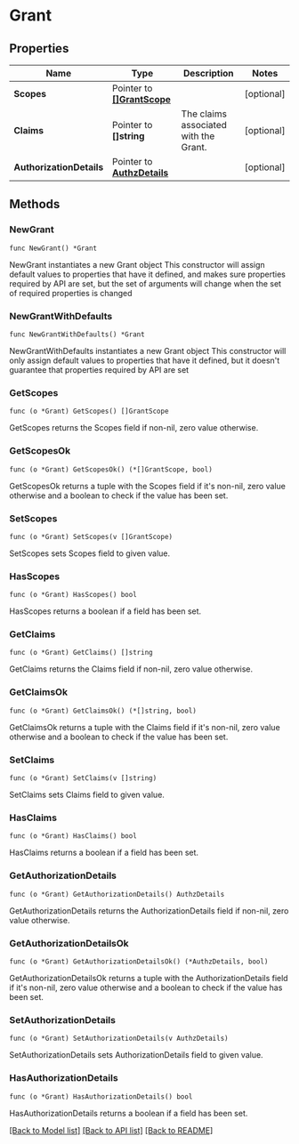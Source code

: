 # Grant

## Properties

Name | Type | Description | Notes
------------ | ------------- | ------------- | -------------
**Scopes** | Pointer to [**[]GrantScope**](GrantScope.md) |  | [optional] 
**Claims** | Pointer to **[]string** | The claims associated with the Grant.  | [optional] 
**AuthorizationDetails** | Pointer to [**AuthzDetails**](AuthzDetails.md) |  | [optional] 

## Methods

### NewGrant

`func NewGrant() *Grant`

NewGrant instantiates a new Grant object
This constructor will assign default values to properties that have it defined,
and makes sure properties required by API are set, but the set of arguments
will change when the set of required properties is changed

### NewGrantWithDefaults

`func NewGrantWithDefaults() *Grant`

NewGrantWithDefaults instantiates a new Grant object
This constructor will only assign default values to properties that have it defined,
but it doesn't guarantee that properties required by API are set

### GetScopes

`func (o *Grant) GetScopes() []GrantScope`

GetScopes returns the Scopes field if non-nil, zero value otherwise.

### GetScopesOk

`func (o *Grant) GetScopesOk() (*[]GrantScope, bool)`

GetScopesOk returns a tuple with the Scopes field if it's non-nil, zero value otherwise
and a boolean to check if the value has been set.

### SetScopes

`func (o *Grant) SetScopes(v []GrantScope)`

SetScopes sets Scopes field to given value.

### HasScopes

`func (o *Grant) HasScopes() bool`

HasScopes returns a boolean if a field has been set.

### GetClaims

`func (o *Grant) GetClaims() []string`

GetClaims returns the Claims field if non-nil, zero value otherwise.

### GetClaimsOk

`func (o *Grant) GetClaimsOk() (*[]string, bool)`

GetClaimsOk returns a tuple with the Claims field if it's non-nil, zero value otherwise
and a boolean to check if the value has been set.

### SetClaims

`func (o *Grant) SetClaims(v []string)`

SetClaims sets Claims field to given value.

### HasClaims

`func (o *Grant) HasClaims() bool`

HasClaims returns a boolean if a field has been set.

### GetAuthorizationDetails

`func (o *Grant) GetAuthorizationDetails() AuthzDetails`

GetAuthorizationDetails returns the AuthorizationDetails field if non-nil, zero value otherwise.

### GetAuthorizationDetailsOk

`func (o *Grant) GetAuthorizationDetailsOk() (*AuthzDetails, bool)`

GetAuthorizationDetailsOk returns a tuple with the AuthorizationDetails field if it's non-nil, zero value otherwise
and a boolean to check if the value has been set.

### SetAuthorizationDetails

`func (o *Grant) SetAuthorizationDetails(v AuthzDetails)`

SetAuthorizationDetails sets AuthorizationDetails field to given value.

### HasAuthorizationDetails

`func (o *Grant) HasAuthorizationDetails() bool`

HasAuthorizationDetails returns a boolean if a field has been set.


[[Back to Model list]](../README.md#documentation-for-models) [[Back to API list]](../README.md#documentation-for-api-endpoints) [[Back to README]](../README.md)


